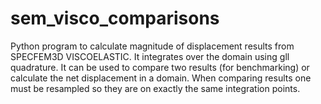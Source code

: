 # sem_visco_comparisons


Python program to calculate magnitude of displacement results from SPECFEM3D VISCOELASTIC. It integrates over the domain using gll quadrature.
It can be used to compare two results (for benchmarking) or calculate the net displacement in a domain.
When comparing results one must be resampled so they are on exactly the same integration points.
